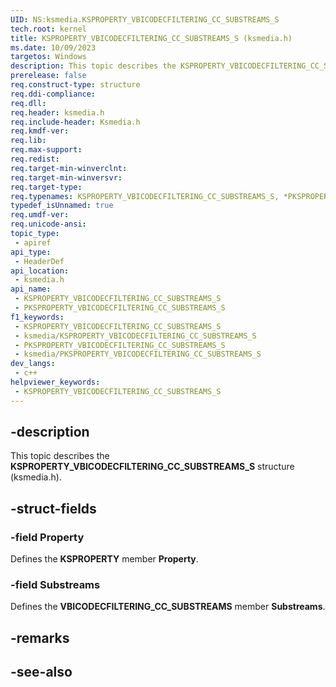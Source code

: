 ```yaml
---
UID: NS:ksmedia.KSPROPERTY_VBICODECFILTERING_CC_SUBSTREAMS_S
tech.root: kernel
title: KSPROPERTY_VBICODECFILTERING_CC_SUBSTREAMS_S (ksmedia.h)
ms.date: 10/09/2023
targetos: Windows
description: This topic describes the KSPROPERTY_VBICODECFILTERING_CC_SUBSTREAMS_S structure (ksmedia.h).
prerelease: false
req.construct-type: structure
req.ddi-compliance: 
req.dll: 
req.header: ksmedia.h
req.include-header: Ksmedia.h
req.kmdf-ver: 
req.lib: 
req.max-support: 
req.redist: 
req.target-min-winverclnt: 
req.target-min-winversvr: 
req.target-type: 
req.typenames: KSPROPERTY_VBICODECFILTERING_CC_SUBSTREAMS_S, *PKSPROPERTY_VBICODECFILTERING_CC_SUBSTREAMS_S
typedef_isUnnamed: true
req.umdf-ver: 
req.unicode-ansi: 
topic_type:
 - apiref
api_type:
 - HeaderDef
api_location:
 - ksmedia.h
api_name:
 - KSPROPERTY_VBICODECFILTERING_CC_SUBSTREAMS_S
 - PKSPROPERTY_VBICODECFILTERING_CC_SUBSTREAMS_S
f1_keywords:
 - KSPROPERTY_VBICODECFILTERING_CC_SUBSTREAMS_S
 - ksmedia/KSPROPERTY_VBICODECFILTERING_CC_SUBSTREAMS_S
 - PKSPROPERTY_VBICODECFILTERING_CC_SUBSTREAMS_S
 - ksmedia/PKSPROPERTY_VBICODECFILTERING_CC_SUBSTREAMS_S
dev_langs:
 - c++
helpviewer_keywords:
 - KSPROPERTY_VBICODECFILTERING_CC_SUBSTREAMS_S
---
```


## -description

This topic describes the **KSPROPERTY_VBICODECFILTERING_CC_SUBSTREAMS_S** structure (ksmedia.h).

## -struct-fields

### -field Property

Defines the **KSPROPERTY** member **Property**.

### -field Substreams

Defines the **VBICODECFILTERING_CC_SUBSTREAMS** member **Substreams**.

## -remarks

## -see-also
